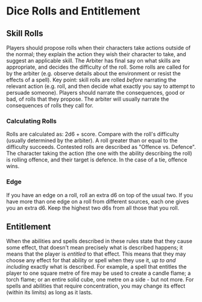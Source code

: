 # Dice Rolls and Entitlement

## Skill Rolls

Players should propose rolls when their characters take actions outside of the normal; they explain the action they wish their character to take, and suggest an applicable skill. The Arbiter has final say on what skills are appropriate, and decides the difficulty of the roll. Some rolls are called for by the arbiter (e.g. observe details about the environment or resist the effects of a spell).
Key point: skill rolls are rolled _before_ narrating the relevant action (e.g. roll, and then decide what exactly you say to attempt to persuade someone). Players should narrate the consequences, good or bad, of rolls that they propose. The arbiter will usually narrate the consequences of rolls they call for.

### Calculating Rolls

Rolls are calculated as: 2d6 + score. Compare with the roll's difficulty (usually determined by the arbiter). A roll greater than or equal to the difficulty succeeds.
Contested rolls are described as "Offence vs. Defence". The character taking the action (the one with the ability describing the roll) is rolling offence, and their target is defence. In the case of a tie, offence wins.

### Edge

If you have an edge on a roll, roll an extra d6 on top of the usual two. If you have more than one edge on a roll from different sources, each one gives you an extra d6. Keep the highest two d6s from all those that you roll.

## Entitlement

When the abilities and spells described in these rules state that they cause some effect, that doesn't mean precisely what is described happens; it means that the player is _entitled_ to that effect. This means that they may choose any effect for that ability or spell when they use it, _up to and including_ exactly what is described. For example, a spell that entitles the player to one square metre of fire may be used to create a candle flame; a torch flame; or an entire solid cube, one metre on a side - but not more.
For spells and abilities that require concentration, you may change its effect (within its limits) as long as it lasts.
